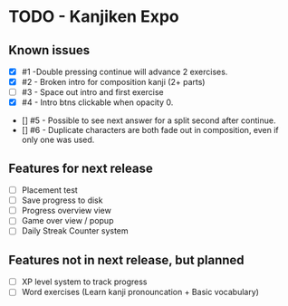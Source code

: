 # TODO - Kanjiken Expo

## Known issues

-   [x] #1 -Double pressing continue will advance 2 exercises.
-   [x] #2 - Broken intro for composition kanji (2+ parts)
-   [ ] #3 - Space out intro and first exercise
-   [x] #4 - Intro btns clickable when opacity 0.
-   [] #5 - Possible to see next answer for a split second after continue.
-   [] #6 - Duplicate characters are both fade out in composition, even if only one was used.

## Features for next release

-   [ ] Placement test
-   [ ] Save progress to disk
-   [ ] Progress overview view
-   [ ] Game over view / popup
-   [ ] Daily Streak Counter system

## Features not in next release, but planned

-   [ ] XP level system to track progress
-   [ ] Word exercises (Learn kanji pronouncation + Basic vocabulary)
